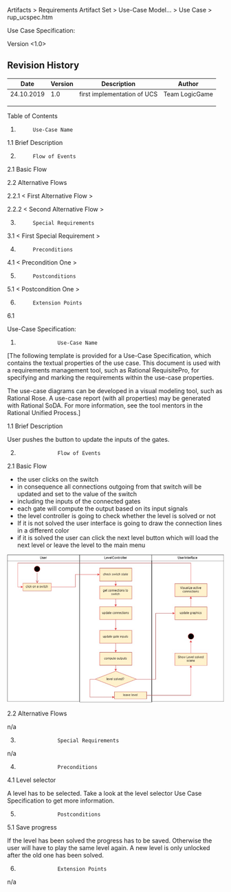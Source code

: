﻿ Artifacts >  Requirements Artifact Set >  Use-Case Model... >  Use Case >  rup_ucspec.htm

<Project LogicGame>

Use Case Specification: <Use-Case Name>

 

Version <1.0>

## Revision History

| Date       | Version | Description                 | Author         |
|------------|---------|-----------------------------|----------------|
| 24.10.2019 | 1.0     | first implementation of UCS | Team LogicGame |
|            |         |                             |                |
|            |         |                             |                |
|            |         |                             |                |
 

 

 

 

 

 

 

 


Table of Contents

1.          Use-Case Name 

1.1      Brief Description     

2.          Flow of Events

2.1      Basic Flow     

2.2      Alternative Flows     

2.2.1       < First Alternative Flow >      

2.2.2       < Second Alternative Flow >      

3.          Special Requirements

3.1      < First Special Requirement >     

4.          Preconditions    

4.1      < Precondition One >     

5.          Postconditions    

5.1      < Postcondition One >     

6.          Extension Points

6.1      <Name of Extension Point>     


Use-Case Specification: <Use-Case Name>

1.                  Use-Case Name
[The following template is provided for a Use-Case Specification, which contains the textual properties of the use case.  This document is used with a requirements management tool, such as Rational RequisitePro, for specifying and marking the requirements within the use-case properties.

The use-case diagrams can be developed in a visual modeling tool, such as Rational Rose.  A use-case report (with all properties) may be generated with Rational SoDA.  For more information, see the tool mentors in the Rational Unified Process.]

1.1               Brief Description

User pushes the button to update the inputs of the gates. 

2.                  Flow of Events
2.1               Basic Flow
* the user clicks on the switch
* in consequence all connections outgoing from that switch will be updated and set to the value of the switch
* including the inputs of the connected gates
* each gate will compute the output based on its input signals
* the level controller is going to check whether the level is solved or not
* If it is not solved the user interface is going to draw the connection lines in a different color
* if it is solved the user can click the next level button which will load the next level or leave the level to the main menu

![](holimoli.jpg)

2.2               Alternative Flows

n/a

3.                  Special Requirements

n/a
 

4.                  Preconditions


4.1               Level selector
 
A level has to be selected. 
Take a look at the level selector Use Case Specification to get more information. 

5.                  Postconditions


5.1             Save progress
 
If the level has been solved the progress has to be saved. Otherwise the user will have to play the same level again. A new level is only unlocked after the old one has been solved. 

6.                  Extension Points

n/a
 